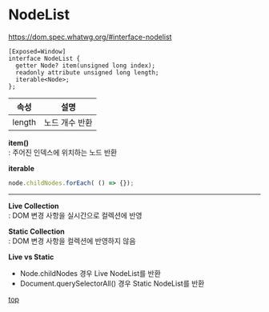 # NodeList

https://dom.spec.whatwg.org/#interface-nodelist


```webidl
[Exposed=Window]
interface NodeList {
  getter Node? item(unsigned long index);
  readonly attribute unsigned long length;
  iterable<Node>;
};
```


속성 | 설명
---|---
length | 노드 개수 반환  


**item()**   
: 주어진 인덱스에 위치하는 노드 반환


**iterable**  

```js
node.childNodes.forEach( () => {});
```



---
**Live Collection**        
: DOM 변경 사항을 실시간으로 컬렉션에 반영    


**Static Collection**     
: DOM 변경 사항을 컬렉션에 반영하지 않음   


**Live vs Static**  
- Node.childNodes 경우 Live NodeList를 반환    
- Document.querySelectorAll() 경우 Static NodeList를 반환    



[top](#)
